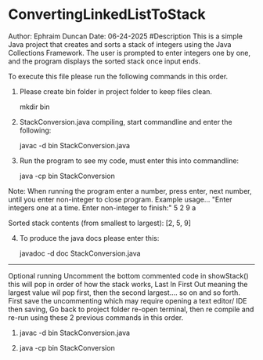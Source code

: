 # ConvertingLinkedListToStack
Author: Ephraim Duncan
Date: 06-24-2025
#Description
This is a simple Java project that creates and sorts a stack of integers using the Java Collections Framework. The user is prompted to enter integers one by one, and the program displays the sorted stack once input ends.

To execute this file please run the following commands in this order.

1. Please create bin folder in project folder to keep files clean.
   
    mkdir bin


2. StackConversion.java compiling, start commandline and enter the following:
   
    javac -d bin StackConversion.java

3. Run the program to see my code, must enter this into commandline:
   
   java -cp bin StackConversion

Note: When running the program enter a number, press enter, next number, until you enter non-integer to close program.
Example usage...
"Enter integers one at a time. Enter non-integer to finish:"
5
2
9
a

Sorted stack contents (from smallest to largest):  [2, 5, 9]


4. To produce the java docs please enter this:
   
   javadoc -d doc StackConversion.java
-----------------------------------------------------------------------------------------------------------------------------------
Optional running
Uncomment the bottom commented code in showStack() this will pop in order of how the stack works, Last In First Out meaning the 
largest value wil pop first, then the second largest.... so on and so forth.
First save the uncommenting which may require opening a text editor/ IDE then saving, Go back to project folder re-open terminal, then re compile and re-run using these 2 previous commands in this order.

1. javac -d bin StackConversion.java

2. java -cp bin StackConversion
